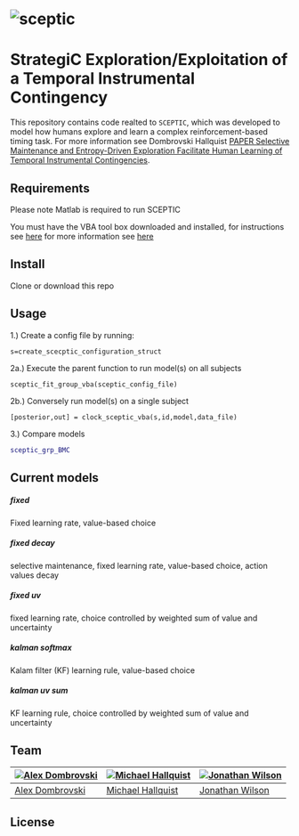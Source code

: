 # ![sceptic]()

# StrategiC Exploration/Exploitation of a Temporal Instrumental Contingency

This repository contains code realted to `SCEPTIC`, which was developed to model how humans explore and learn a complex reinforcement-based timing task. For more information see Dombrovski Hallquist [PAPER Selective Maintenance and Entropy-Driven Exploration Facilitate Human Learning of Temporal Instrumental Contingencies]().

## Requirements
Please note Matlab is required to run SCEPTIC 

You must have the VBA tool box downloaded and installed, for instructions see [here](https://mbb-team.github.io/VBA-toolbox/download/) for more information see [here](https://mbb-team.github.io/VBA-toolbox/wiki/)

## Install

Clone or download this repo

## Usage

1.) Create a config file by running:

```
s=create_scecptic_configuration_struct
```

2a.) Execute the parent function to run model(s) on all subjects
```
sceptic_fit_group_vba(sceptic_config_file)
```

2b.) Conversely run model(s) on a single subject
```
[posterior,out] = clock_sceptic_vba(s,id,model,data_file)
``` 

3.) Compare models

```matlab
sceptic_grp_BMC
```

## Current models

##### fixed

Fixed learning rate, value-based choice

##### fixed decay

selective maintenance, fixed learning rate, value-based choice, action values decay

##### fixed uv

fixed learning rate, choice controlled by weighted sum of value and uncertainty

##### kalman softmax

 Kalam filter (KF) learning rule, value-based choice

##### kalman uv sum

KF learning rule, choice controlled by weighted sum of value and uncertainty

## Team

[![Alex Dombrovski]()]() | [![Michael Hallquist]()]() | [![Jonathan Wilson]()](https://github.com/wilsonj3)
---|---|---
[Alex Dombrovski](https://github.com/dombrovski) | [Michael Hallquist](https://github.com/michaelhallquist) | [Jonathan Wilson](https://github.com/wilsonj3)


## License


